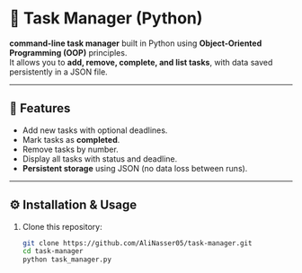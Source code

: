 # 📝 Task Manager (Python)

**command-line task manager** built in Python using **Object-Oriented Programming (OOP)** principles.  
It allows you to **add, remove, complete, and list tasks**, with data saved persistently in a JSON file.  

---

## 🚀 Features
- Add new tasks with optional deadlines.
- Mark tasks as **completed**.
- Remove tasks by number.
- Display all tasks with status and deadline.
- **Persistent storage** using JSON (no data loss between runs).

---

## ⚙️ Installation & Usage
1. Clone this repository:
   ```bash
   git clone https://github.com/AliNasser05/task-manager.git
   cd task-manager
   python task_manager.py
